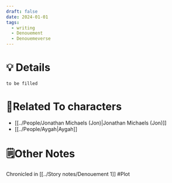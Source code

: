 ```yaml
---
draft: false
date: 2024-01-01
tags:
  - writing
  - Denouement
  - Denouemeverse
---
```

# 💡 Details
`to be filled`

# 👤Related To characters
- [[../People/Jonathan Michaels (Jon)|Jonathan Michaels (Jon)]]
- [[../People/Aygah|Aygah]]

# 🗒️Other Notes
Chronicled in [[../Story notes/Denouement 1]]
#Plot
